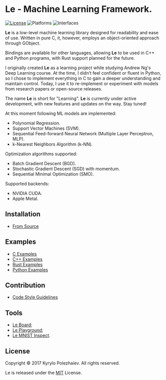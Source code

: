 # Le - Machine Learning Framework.

[![License](https://img.shields.io/badge/license-MIT-blue.svg)](LICENSE)
![Platforms](https://img.shields.io/badge/platform-macos%20%7C%20linux-lightgrey.svg)
![Interfaces](https://img.shields.io/badge/interface-c%20%7C%20c%2B%2B%20%7C%20rust%20%7C%20python-blue.svg)

**Le** is a low-level machine learning library designed for readability and ease of use. Written in pure C, it, however, employs an object-oriented approach through GObject.

Bindings are available for other languages, allowing **Le** to be used in C++ and Python programs, with Rust support planned for the future.

I originally created **Le** as a learning project while studying Andrew Ng's Deep Learning course. At the time, I didn’t feel confident or fluent in Python, so I chose to implement everything in C to gain a deeper understanding and maintain control. Today, I use it to re-implement or experiment with models from research papers or open-source releases.

The name **Le** is short for "Learning". **Le** is currently under active development, with new features and updates on the way. Stay tuned!

At this moment following ML models are implemented:
* Polynomial Regression.
* Support Vector Machines (SVM).
* Sequential Feed-forward Neural Network (Multiple Layer Perceptron, MLP).
* k-Nearest Neighbors Algorithm (k-NN).

Optimization algorithms supported:
* Batch Gradient Descent (BGD).
* Stochastic Gradient Descent (SGD) with momentum.
* Sequential Minimal Optimization (SMO).

Supported backends:
* NVIDIA CUDA.
* Apple Metal.

## Installation

* [From Source](/docs/BUILD.md)
    
## Examples

* [C Examples](/examples/c)
* [C++ Examples](/examples/cpp)
* [Rust Examples](/examples/rust)
* [Python Examples](/examples/python)

## Contribution

* [Code Style Guidelines](/docs/HACKING.md)

## Tools

* [Le Board](https://github.com/kirushyk/le-board);
* [Le Playground](/tools/playground);
* [Le MNIST Inspect](/tools/mnist-inspect).

## License

Copyright &copy; 2017 Kyrylo Polezhaiev. All rights reserved.

Le is released under the [MIT](LICENSE) License.
